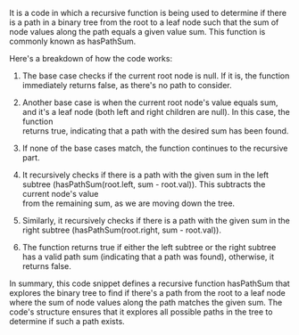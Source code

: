 It is a code in which a recursive function is being used to determine if there is a path in a binary tree from the root to a leaf node such that the sum of node 
  values along the path equals a given value sum. This function is commonly known as hasPathSum.

Here's a breakdown of how the code works:

1. The base case checks if the current root node is null. If it is, the function immediately returns false, as there's no path to consider.

2. Another base case is when the current root node's value equals sum, and it's a leaf node (both left and right children are null). In this case, the function   
  returns true, indicating that a path with the desired sum has been found.

3. If none of the base cases match, the function continues to the recursive part.

4. It recursively checks if there is a path with the given sum in the left subtree (hasPathSum(root.left, sum - root.val)). This subtracts the current node's value  
  from the remaining sum, as we are moving down the tree.

5. Similarly, it recursively checks if there is a path with the given sum in the right subtree (hasPathSum(root.right, sum - root.val)).

6. The function returns true if either the left subtree or the right subtree has a valid path sum (indicating that a path was found), otherwise, it returns false.


In summary, this code snippet defines a recursive function hasPathSum that explores the binary tree to find if there's a path from the root to a leaf node where the sum of node values along the path matches the given sum. The code's structure ensures that it explores all possible paths in the tree to determine if such a path exists.
